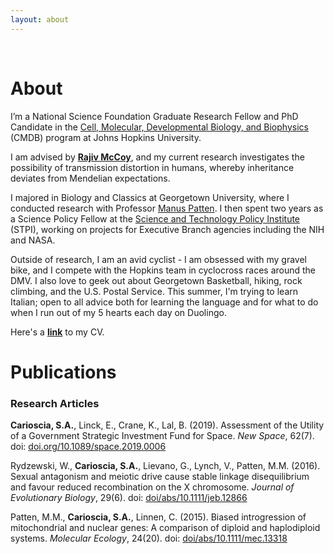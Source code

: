 ```yaml
---
layout: about
---
```


<br />


# About

I’m a National Science Foundation Graduate Research Fellow and PhD Candidate in the [Cell, Molecular, Developmental Biology, and Biophysics](https://cmdb.jhu.edu/) (CMDB) program at Johns Hopkins University. 

I am advised by **[Rajiv McCoy](https://mccoy-lab.org/)**, and my current research investigates the possibility of transmission distortion in humans, whereby inheritance deviates from Mendelian expectations.

I majored in Biology and Classics at Georgetown University, where I conducted research with Professor [Manus Patten](https://www.pattenlab.com/). I then spent two years as a Science Policy Fellow at the [Science and Technology Policy Institute](https://www.ida.org/en/ida-ffrdcs/science-and-technology-policy-institute) (STPI), working on projects for Executive Branch agencies including the NIH and NASA.

Outside of research, I am an avid cyclist - I am obsessed with my gravel bike, and I compete with the Hopkins team in cyclocross races around the DMV. I also love to geek out about Georgetown Basketball, hiking, rock climbing, and the U.S. Postal Service. This summer, I'm trying to learn Italian; open to all advice both for learning the language and for what to do when I run out of my 5 hearts each day on Duolingo. 

Here's a **[link](https://github.com/scarioscia/scarioscia.github.io/blob/master/CV/Carioscia_CV_052120.pdf)** to my CV. 



# Publications

### Research Articles

**Carioscia, S.A.**, Linck, E., Crane, K., Lal, B. (2019). Assessment of the Utility of a Government Strategic Investment Fund for Space. *New Space*, 62(7). doi: [doi.org/10.1089/space.2019.0006](doi.org/10.1089/space.2019.0006)

Rydzewski, W., **Carioscia, S.A.**, Lievano, G., Lynch, V., Patten, M.M. (2016). Sexual antagonism and meiotic drive cause stable linkage disequilibrium and favour reduced recombination on the X chromosome. *Journal of Evolutionary Biology*, 29(6). doi: [doi/abs/10.1111/jeb.12866](doi/abs/10.1111/jeb.12866)

Patten, M.M., **Carioscia, S.A.**, Linnen, C. (2015). Biased introgression of mitochondrial and nuclear genes: A comparison of diploid and haplodiploid systems. *Molecular Ecology*, 24(20). doi: [doi/abs/10.1111/mec.13318](doi/abs/10.1111/mec.13318)


